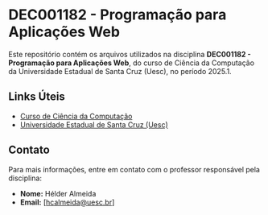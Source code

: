 # DEC001182 - Programação para Aplicações Web

Este repositório contém os arquivos utilizados na disciplina **DEC001182 - Programação para Aplicações Web**, do curso de Ciência da Computação da Universidade Estadual de Santa Cruz (Uesc), no período 2025.1.

## Links Úteis

- [Curso de Ciência da Computação](https://colcic.uesc.br/)
- [Universidade Estadual de Santa Cruz (Uesc)](https://www.uesc.br/)

## Contato

Para mais informações, entre em contato com o professor responsável pela disciplina:

- **Nome:** Hélder Almeida
- **Email:** [hcalmeida@uesc.br]

